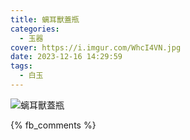 ```yaml
---
title: 螭耳獸蓋瓶
categories:
  - 玉器
cover: https://i.imgur.com/WhcI4VN.jpg
date: 2023-12-16 14:29:59
tags:
  - 白玉
---
```


![螭耳獸蓋瓶](https://i.imgur.com/WhcI4VN.jpg)

{% fb_comments %}
